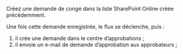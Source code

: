 Créez une demande de congé dans la liste SharePoint Online créée précédemment.

Une fois cette demande enregistrée, le flux se déclenche, puis :

1. il crée une demande dans le centre d’approbations ;
2. il envoie un e-mail de demande d’approbation aux approbateurs ;

